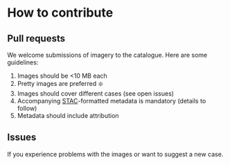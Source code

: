 # How to contribute

## Pull requests

We welcome submissions of imagery to the catalogue. Here are some guidelines:

1. Images should be <10 MB each
1. Pretty images are preferred :sparkle:
1. Images should cover different cases (see open issues)
1. Accompanying [STAC](https://github.com/radiantearth/stac-spec)-formatted metadata is mandatory (details to follow)
1. Metadata should include attribution

## Issues

If you experience problems with the images or want to suggest a new case.
